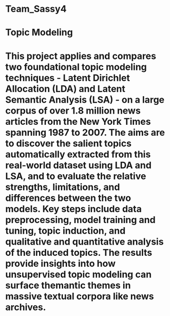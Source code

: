 # Team_Sassy4 
# Topic Modeling
#
# This project applies and compares two foundational topic modeling techniques - Latent Dirichlet Allocation (LDA) and Latent Semantic Analysis (LSA) - on a large corpus of over 1.8 million news articles from the New York Times spanning 1987 to 2007. The aims are to discover the salient topics automatically extracted from this real-world dataset using LDA and LSA, and to evaluate the relative strengths, limitations, and differences between the two models. Key steps include data preprocessing, model training and tuning, topic induction, and qualitative and quantitative analysis of the induced topics. The results provide insights into how unsupervised topic modeling can surface themantic themes in massive textual corpora like news archives.
